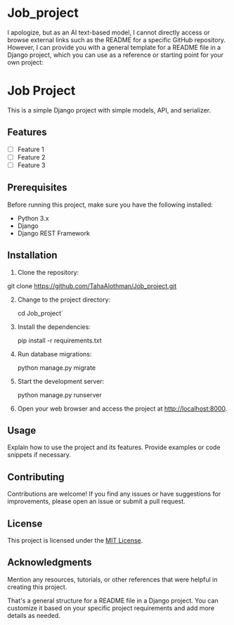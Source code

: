 # Job_project


I apologize, but as an AI text-based model, I cannot directly access or browse external links such as the README for a specific GitHub repository. However, I can provide you with a general template for a README file in a Django project, which you can use as a reference or starting point for your own project:

# Job Project

This is a simple Django project with simple models, API, and serializer.

## Features

- [ ] Feature 1
- [ ] Feature 2
- [ ] Feature 3

## Prerequisites

Before running this project, make sure you have the following installed:

- Python 3.x
- Django
- Django REST Framework

## Installation

1. Clone the repository:

git clone https://github.com/TahaAlothman/Job_project.git

2. Change to the project directory:

 
   cd Job_project`

3. Install the dependencies:


   pip install -r requirements.txt

4. Run database migrations:

 
   python manage.py migrate

5. Start the development server:


   python manage.py runserver

6. Open your web browser and access the project at [http://localhost:8000](http://localhost:8000).

## Usage

Explain how to use the project and its features. Provide examples or code snippets if necessary.

## Contributing

Contributions are welcome! If you find any issues or have suggestions for improvements, please open an issue or submit a pull request.

## License

This project is licensed under the [MIT License](LICENSE).

## Acknowledgments

Mention any resources, tutorials, or other references that were helpful in creating this project.

That's a general structure for a README file in a Django project. You can customize it based on your specific project requirements and add more details as needed.
